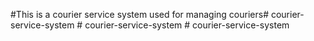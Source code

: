 #This is a courier service system used for managing couriers#   c o u r i e r - s e r v i c e - s y s t e m  
 #   c o u r i e r - s e r v i c e - s y s t e m  
 #   c o u r i e r - s e r v i c e - s y s t e m  
 